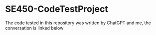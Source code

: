 # SE450-CodeTestProject

The code tested in this repository was written by ChatGPT and me, the conversation is linked below

###
